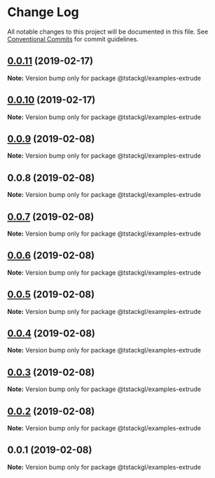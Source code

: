 # Change Log

All notable changes to this project will be documented in this file.
See [Conventional Commits](https://conventionalcommits.org) for commit guidelines.

## [0.0.11](https://github.com/nkint/tstackgl/compare/@tstackgl/examples-extrude@0.0.10...@tstackgl/examples-extrude@0.0.11) (2019-02-17)

**Note:** Version bump only for package @tstackgl/examples-extrude





## [0.0.10](https://github.com/nkint/tstackgl/compare/@tstackgl/examples-extrude@0.0.9...@tstackgl/examples-extrude@0.0.10) (2019-02-17)

**Note:** Version bump only for package @tstackgl/examples-extrude





## [0.0.9](https://github.com/nkint/tstackgl/compare/@tstackgl/examples-extrude@0.0.8...@tstackgl/examples-extrude@0.0.9) (2019-02-08)

**Note:** Version bump only for package @tstackgl/examples-extrude





## 0.0.8 (2019-02-08)

**Note:** Version bump only for package @tstackgl/examples-extrude





## [0.0.7](https://github.com/nkint/tstackgl/compare/@tstackgl/examples-extrude@0.0.3...@tstackgl/examples-extrude@0.0.7) (2019-02-08)

**Note:** Version bump only for package @tstackgl/examples-extrude





## [0.0.6](https://github.com/nkint/tstackgl/compare/@tstackgl/examples-extrude@0.0.3...@tstackgl/examples-extrude@0.0.6) (2019-02-08)

**Note:** Version bump only for package @tstackgl/examples-extrude





## [0.0.5](https://github.com/nkint/tstackgl/compare/@tstackgl/examples-extrude@0.0.3...@tstackgl/examples-extrude@0.0.5) (2019-02-08)

**Note:** Version bump only for package @tstackgl/examples-extrude





## [0.0.4](https://github.com/nkint/tstackgl/compare/@tstackgl/examples-extrude@0.0.3...@tstackgl/examples-extrude@0.0.4) (2019-02-08)

**Note:** Version bump only for package @tstackgl/examples-extrude





## [0.0.3](https://github.com/nkint/tstackgl/compare/@tstackgl/examples-extrude@0.0.2...@tstackgl/examples-extrude@0.0.3) (2019-02-08)

**Note:** Version bump only for package @tstackgl/examples-extrude





## [0.0.2](https://github.com/nkint/tstackgl/compare/@tstackgl/examples-extrude@0.0.1...@tstackgl/examples-extrude@0.0.2) (2019-02-08)

**Note:** Version bump only for package @tstackgl/examples-extrude





## 0.0.1 (2019-02-08)

**Note:** Version bump only for package @tstackgl/examples-extrude
